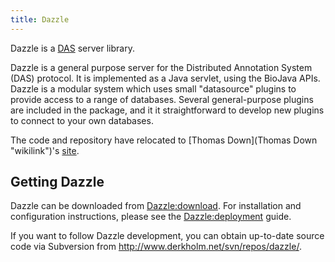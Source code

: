 ```yaml
---
title: Dazzle
---
```


Dazzle is a [DAS](bp:DAS "wikilink") server library.

Dazzle is a general purpose server for the Distributed Annotation System
(DAS) protocol. It is implemented as a Java servlet, using the BioJava
APIs. Dazzle is a modular system which uses small "datasource" plugins
to provide access to a range of databases. Several general-purpose
plugins are included in the package, and it it straightforward to
develop new plugins to connect to your own databases.

The code and repository have relocated to [Thomas
Down](Thomas Down "wikilink")'s
[site](http://www.derkholm.net/thomas/dazzle/).

Getting Dazzle
--------------

Dazzle can be downloaded from <Dazzle:download>. For installation and
configuration instructions, please see the <Dazzle:deployment> guide.

If you want to follow Dazzle development, you can obtain up-to-date
source code via Subversion from
[<http://www.derkholm.net/svn/repos/dazzle/>](http://www.derkholm.net/svn/repos/dazzle/).
